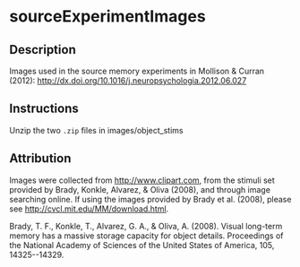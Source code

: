 # sourceExperimentImages

## Description

Images used in the source memory experiments in Mollison &amp; Curran (2012): http://dx.doi.org/10.1016/j.neuropsychologia.2012.06.027

## Instructions

Unzip the two `.zip` files in images/object_stims 

## Attribution

Images were collected from http://www.clipart.com, from the stimuli set provided by Brady, Konkle, Alvarez, &amp; Oliva (2008), and through image searching online. If using the images provided by Brady et al. (2008), please see http://cvcl.mit.edu/MM/download.html.

Brady, T. F., Konkle, T., Alvarez, G. A., & Oliva, A. (2008). Visual long-term memory has a massive storage capacity for object details. Proceedings of the National Academy of Sciences of the United States of America, 105, 14325--14329.
